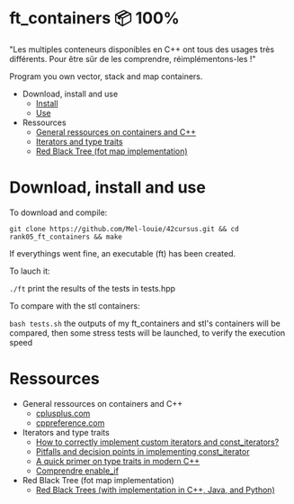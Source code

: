 # ft_containers 📦 100%

"Les multiples conteneurs disponibles en C++ ont tous des usages très différents. Pour être sûr de les comprendre, réimplémentons-les !"

Program you own vector, stack and map containers.

- Download, install and use
	- <a href="#instal">Install</a>
	- <a href="#play">Use</a>
- Ressources
	- <a href="#general">General ressources on containers and C++</a>
	- <a href="#ite">Iterators and type traits</a>
	- <a href="#algo">Red Black Tree (fot map implementation)</a>


# Download, install and use

<div id=instal></div></a>To download and compile:

```git clone https://github.com/Mel-louie/42cursus.git && cd rank05_ft_containers && make```

If everythings went fine, an executable (ft) has been created.

<div id=play></div>To lauch it:

```./ft```
print the results of the tests in tests.hpp

To compare with the stl containers:

```bash tests.sh```
the outputs of my ft_containers and stl's containers will be compared, then some stress tests will be launched, to verify the execution speed


# Ressources

- <div id=general></div>General ressources on containers and C++

    - <a href="https://www.cplusplus.com/">cplusplus.com</a>
    - <a href="https://en.cppreference.com/w/">cppreference.com</a>

- <div id=ite></div>Iterators and type traits

    - <a href="https://stackoverflow.com/questions/3582608/how-to-correctly-implement-custom-iterators-and-const-iterators">How to correctly implement custom iterators and const_iterators?</a>
    - <a href="https://quuxplusone.github.io/blog/2018/12/01/const-iterator-antipatterns/">Pitfalls and decision points in implementing const_iterator</a>
    - <a href="https://www.internalpointers.com/post/quick-primer-type-traits-modern-cpp">A quick primer on type traits in modern C++</a>
    - <a href="https://h-deb.clg.qc.ca/Sujets/TrucsScouts/Comprendre_enable_if.html">Comprendre enable_if</a>

- <div id=algo></div>Red Black Tree (fot map implementation)

    - <a href="https://algorithmtutor.com/Data-Structures/Tree/Red-Black-Trees/">Red Black Trees (with implementation in C++, Java, and Python)</a>
